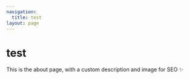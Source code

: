 ```yaml
---
navigation:
  title: test
layout: page
---
```


# test

This is the about page, with a custom description and image for SEO ✨

